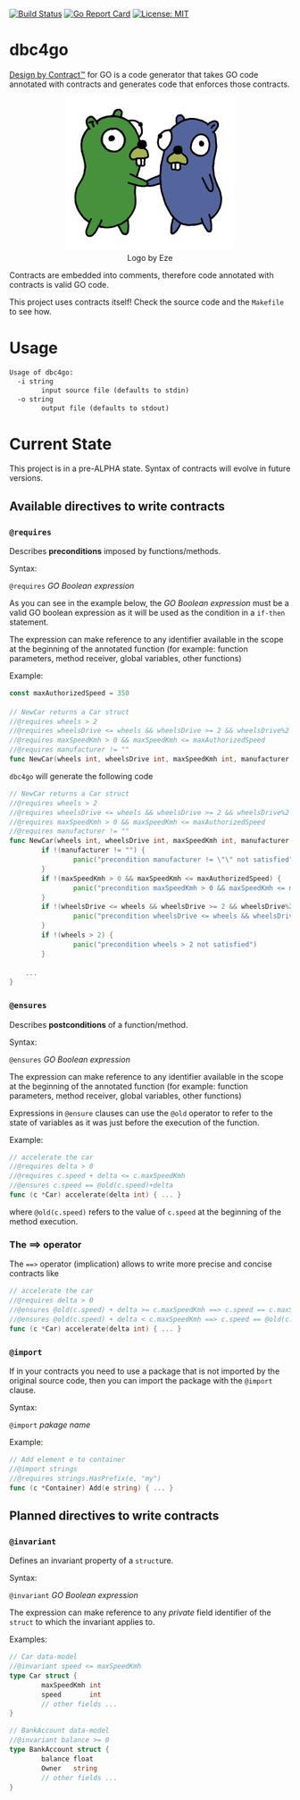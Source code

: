 [![Build Status](https://travis-ci.com/chavacava/dbc4go.svg?branch=master)](https://travis-ci.com/chavacava/dbc4go)
[![Go Report Card](https://goreportcard.com/badge/github.com/chavacava/dbc4go)](https://goreportcard.com/report/github.com/chavacava/dbc4go)
[![License: MIT](https://img.shields.io/badge/License-MIT-yellow.svg)](https://opensource.org/licenses/MIT)

# dbc4go

[Design by Contract&trade;](https://en.wikipedia.org/wiki/Design_by_contract) for GO is a code generator that takes GO code annotated with contracts and generates code that enforces those contracts.  

<p align="center">
  <img src="./assets/mascots.jpg" alt="" width="300">
  <br>
  Logo by Eze
</p>


Contracts are embedded into comments, therefore code annotated with contracts is valid GO code.

This project uses contracts itself! Check the source code and the `Makefile` to see how.

# Usage

```
Usage of dbc4go:
  -i string
        input source file (defaults to stdin)
  -o string
        output file (defaults to stdout)
```

# Current State

This project is in a pre-ALPHA state.
Syntax of contracts will evolve in future versions.

## Available directives to write contracts

### `@requires`

Describes **preconditions** imposed by functions/methods.     

Syntax:

`@requires` _GO Boolean expression_

As you can see in the example below, the _GO Boolean expression_ must be a valid GO boolean expression as it will be used as the condition in a `if-then` statement.

The expression can make reference to any identifier available in the scope at the beginning of the annotated function (for example: function parameters, method receiver, global variables, other functions)

Example:

```go
const maxAuthorizedSpeed = 350

// NewCar returns a Car struct
//@requires wheels > 2
//@requires wheelsDrive <= wheels && wheelsDrive >= 2 && wheelsDrive%2 == 0
//@requires maxSpeedKmh > 0 && maxSpeedKmh <= maxAuthorizedSpeed
//@requires manufacturer != ""
func NewCar(wheels int, wheelsDrive int, maxSpeedKmh int, manufacturer string) Car { ... }
```

`dbc4go` will generate the following code

```go
// NewCar returns a Car struct
//@requires wheels > 2
//@requires wheelsDrive <= wheels && wheelsDrive >= 2 && wheelsDrive%2 == 0
//@requires maxSpeedKmh > 0 && maxSpeedKmh <= maxAuthorizedSpeed
//@requires manufacturer != ""
func NewCar(wheels int, wheelsDrive int, maxSpeedKmh int, manufacturer string) Car {
        if !(manufacturer != "") {
                panic("precondition manufacturer != \"\" not satisfied")
        }
        if !(maxSpeedKmh > 0 && maxSpeedKmh <= maxAuthorizedSpeed) {
                panic("precondition maxSpeedKmh > 0 && maxSpeedKmh <= maxAuthorizedSpeed not satisfied")
        }
        if !(wheelsDrive <= wheels && wheelsDrive >= 2 && wheelsDrive%2 == 0) {
                panic("precondition wheelsDrive <= wheels && wheelsDrive >= 2 && wheelsDrive%2 == 0 not satisfied")
        }
        if !(wheels > 2) {
                panic("precondition wheels > 2 not satisfied")
        }

	...
}
```

### `@ensures`

Describes **postconditions** of a function/method.     

Syntax:

`@ensures` _GO Boolean expression_

The expression can make reference to any identifier available in the scope at the beginning of the annotated function (for example: function parameters, method receiver, global variables, other functions)

Expressions in `@ensure` clauses can use the `@old` operator to refer to the state of variables as it was just before the execution of the function.

Example:

```go
// accelerate the car
//@requires delta > 0
//@requires c.speed + delta <= c.maxSpeedKmh
//@ensures c.speed == @old(c.speed)+delta
func (c *Car) accelerate(delta int) { ... }
```

where `@old(c.speed)` refers to the value of `c.speed` at the beginning of the method execution.

### The ==> operator
The `==>` operator (implication) allows to write more precise and concise contracts like

```go
// accelerate the car
//@requires delta > 0
//@ensures @old(c.speed) + delta >= c.maxSpeedKmh ==> c.speed == c.maxSpeedKmh 
//@ensures @old(c.speed) + delta < c.maxSpeedKmh ==> c.speed == @old(c.speed) + delta
func (c *Car) accelerate(delta int) { ... }
```

### `@import`

If in your contracts you need to use a package that is not imported by the original source code, then you can import the package with the `@import` clause.

Syntax:

`@import` _pakage name_

Example:

```go
// Add element e to container
//@import strings
//@requires strings.HasPrefix(e, "my")
func (c *Container) Add(e string) { ... }
```

## Planned directives to write contracts

### `@invariant`

Defines an invariant property of a `struct`ure.

Syntax:

`@invariant` _GO Boolean expression_

The expression can make reference to any _private_ field identifier of the `struct` to which the invariant applies to.

Examples:

```go
// Car data-model
//@invariant speed <= maxSpeedKmh
type Car struct {
        maxSpeedKmh int
        speed       int
        // other fields ...
}
```

```go
// BankAccount data-model
//@invariant balance >= 0
type BankAccount struct {
        balance float
        Owner   string
        // other fields ...
}
```
